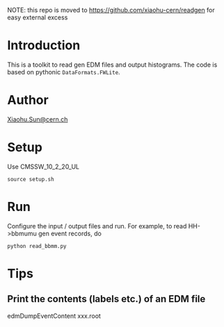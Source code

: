 NOTE: this repo is moved to https://github.com/xiaohu-cern/readgen for easy external excess

# Introduction
This is a toolkit to read gen EDM files and output histograms.
The code is based on pythonic `DataFormats.FWLite`.

# Author
Xiaohu.Sun@cern.ch

# Setup
Use CMSSW_10_2_20_UL
```
source setup.sh
```

# Run
Configure the input / output files and run. For example, to read HH->bbmumu gen event records, do
```
python read_bbmm.py
```

# Tips

## Print the contents (labels etc.) of an EDM file
edmDumpEventContent xxx.root

